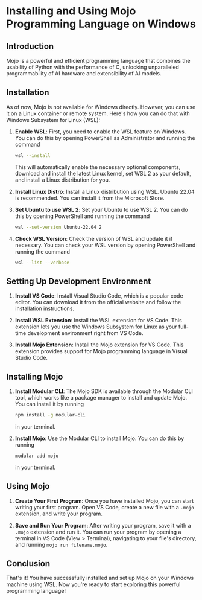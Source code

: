 # Installing and Using Mojo Programming Language on Windows

## Introduction

Mojo is a powerful and efficient programming language that combines the usability of Python with the performance of C, unlocking unparalleled programmability of AI hardware and extensibility of AI models.

## Installation

As of now, Mojo is not available for Windows directly. However, you can use it on a Linux container or remote system. Here's how you can do that with Windows Subsystem for Linux (WSL):

1. **Enable WSL**: First, you need to enable the WSL feature on Windows. You can do this by opening PowerShell as Administrator and running the command 
    ```bash
    wsl --install
    ```
    This will automatically enable the necessary optional components, download and install the latest Linux kernel, set WSL 2 as your default, and install a Linux distribution for you.

2. **Install Linux Distro**: Install a Linux distribution using WSL. Ubuntu 22.04 is recommended. You can install it from the Microsoft Store.

3. **Set Ubuntu to use WSL 2**: Set your Ubuntu to use WSL 2. You can do this by opening PowerShell and running the command 
    ```bash
    wsl --set-version Ubuntu-22.04 2
    ```

4. **Check WSL Version**: Check the version of WSL and update it if necessary. You can check your WSL version by opening PowerShell and running the command 
    ```bash
    wsl --list --verbose
    ```

## Setting Up Development Environment

1. **Install VS Code**: Install Visual Studio Code, which is a popular code editor. You can download it from the official website and follow the installation instructions.

2. **Install WSL Extension**: Install the WSL extension for VS Code. This extension lets you use the Windows Subsystem for Linux as your full-time development environment right from VS Code.

3. **Install Mojo Extension**: Install the Mojo extension for VS Code. This extension provides support for Mojo programming language in Visual Studio Code.

## Installing Mojo

1. **Install Modular CLI**: The Mojo SDK is available through the Modular CLI tool, which works like a package manager to install and update Mojo. You can install it by running 
    ```bash
    npm install -g modular-cli
    ``` 
    in your terminal.

2. **Install Mojo**: Use the Modular CLI to install Mojo. You can do this by running 
    ```bash
    modular add mojo
    ```
    in your terminal.

## Using Mojo

1. **Create Your First Program**: Once you have installed Mojo, you can start writing your first program. Open VS Code, create a new file with a `.mojo` extension, and write your program.

2. **Save and Run Your Program**: After writing your program, save it with a `.mojo` extension and run it. You can run your program by opening a terminal in VS Code (View > Terminal), navigating to your file's directory, and running `mojo run filename.mojo`.

## Conclusion

That's it! You have successfully installed and set up Mojo on your Windows machine using WSL. Now you're ready to start exploring this powerful programming language!
